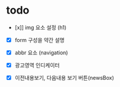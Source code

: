 # todo

 - [x]] img 요소 설정 (h1)
 - [x] form 구성을 약간 설명
 - [x] abbr 요소 (navigation)
 - [x] 광고영역 인디케이터
 - [x] 이전내용보기, 다음내용 보기 버튼(newsBox)

